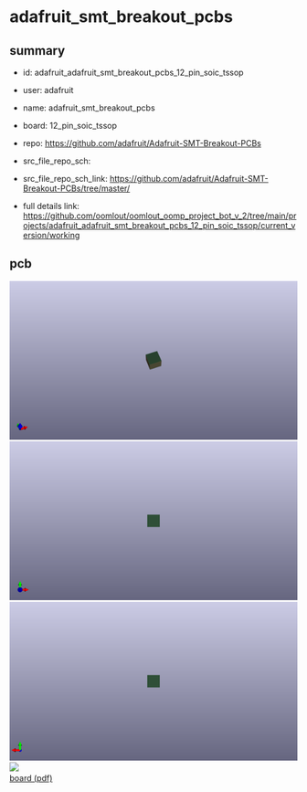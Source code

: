 # adafruit_smt_breakout_pcbs
 
## summary 
* id: adafruit_adafruit_smt_breakout_pcbs_12_pin_soic_tssop
* user: adafruit
* name: adafruit_smt_breakout_pcbs
* board: 12_pin_soic_tssop
* repo: https://github.com/adafruit/Adafruit-SMT-Breakout-PCBs



* src_file_repo_sch: 
* src_file_repo_sch_link: https://github.com/adafruit/Adafruit-SMT-Breakout-PCBs/tree/master/
* full details link: https://github.com/oomlout/oomlout_oomp_project_bot_v_2/tree/main/projects/adafruit_adafruit_smt_breakout_pcbs_12_pin_soic_tssop/current_version/working  



## pcb  
![](working_3d_600.png) 
![](working_3d_front_600.png)  
![](working_3d_back_600.png)  
![](working_600.png)  
[board (pdf)](working.pdf)  




